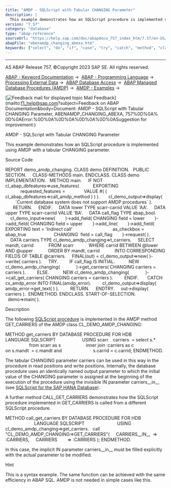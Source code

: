 ```yaml
---
title: "AMDP - SQLScript with Tabular CHANGING Parameter"
description: |
  This example demonstrates how an SQLScript procedure is implemented using AMDP with a tabular CHANGING parameter. Source Code REPORT demo_amdp_changing. CLASS demo DEFINITION. PUBLIC SECTION. CLASS-METHODS main. ENDCLASS. CLASS demo IMPLEMENTATION. METHOD main. IF NOT cl_abap_dbfeatures=>use_fe
version: "7.57"
category: "database"
type: "abap-reference"
sourceUrl: "https://help.sap.com/doc/abapdocu_757_index_htm/7.57/en-US/abenamdp_changing_abexa.htm"
abapFile: "abenamdp_changing_abexa.htm"
keywords: ["select", "do", "if", "case", "try", "catch", "method", "class", "data", "abenamdp", "changing", "abexa"]
---
```


* * *

AS ABAP Release 757, ©Copyright 2023 SAP SE. All rights reserved.

[ABAP - Keyword Documentation](https://help.sap.com/doc/abapdocu_757_index_htm/7.57/en-US/abenabap.htm) →  [ABAP - Programming Language](https://help.sap.com/doc/abapdocu_757_index_htm/7.57/en-US/abenabap_reference.htm) →  [Processing External Data](https://help.sap.com/doc/abapdocu_757_index_htm/7.57/en-US/abenabap_language_external_data.htm) →  [ABAP Database Access](https://help.sap.com/doc/abapdocu_757_index_htm/7.57/en-US/abendb_access.htm) →  [ABAP Managed Database Procedures (AMDP)](https://help.sap.com/doc/abapdocu_757_index_htm/7.57/en-US/abenamdp.htm) →  [AMDP - Examples](https://help.sap.com/doc/abapdocu_757_index_htm/7.57/en-US/abenamdp_abexas.htm) → 

 [![](Mail.gif?object=Mail.gif&sap-language=EN "Feedback mail for displayed topic") Mail Feedback](mailto:f1_help@sap.com?subject=Feedback on ABAP Documentation&body=Document: AMDP - SQLScript with Tabular CHANGING Parameter, ABENAMDP_CHANGING_ABEXA, 757%0D%0A%
0D%0AError:%0D%0A%0D%0A%0D%0A%0D%0ASuggestion for improvement:)

AMDP - SQLScript with Tabular CHANGING Parameter

This example demonstrates how an SQLScript procedure is implemented using AMDP with a tabular CHANGING parameter.

Source Code   

REPORT demo\_amdp\_changing.
CLASS demo DEFINITION.
  PUBLIC SECTION.
    CLASS-METHODS main.
ENDCLASS.
CLASS demo IMPLEMENTATION.
  METHOD main.
    IF NOT cl\_abap\_dbfeatures=>use\_features(
          EXPORTING
            requested\_features =
              VALUE #( ( cl\_abap\_dbfeatures=>call\_amdp\_method ) ) ).
      cl\_demo\_output=>display(
        \`Current database system does not support AMDP procedures\` ).
      RETURN.
    ENDIF.
    DATA lower TYPE scarr-carrid VALUE 'AA'.
    DATA upper TYPE scarr-carrid VALUE 'BA'.
    DATA call\_flag TYPE abap\_bool.
    cl\_demo\_input=>new(
       )->add\_field( CHANGING field = lower
       )->add\_field( CHANGING field = upper
       )->add\_line(
       )->add\_field( EXPORTING text = 'Indirect call'
                               as\_checkbox = abap\_true
                     CHANGING  field = call\_flag
       )->request( ).
    DATA carriers TYPE cl\_demo\_amdp\_changing=>t\_carriers.
    SELECT mandt, carrid
           FROM scarr
           WHERE carrid BETWEEN @lower AND @upper
           ORDER BY mandt, carrid
           INTO CORRESPONDING FIELDS OF TABLE @carriers.
    FINAL(out) = cl\_demo\_output=>new( )->write( carriers ).
    TRY.
        IF call\_flag IS INITIAL.
          NEW cl\_demo\_amdp\_changing(
            )->get\_carriers( CHANGING carriers = carriers ).
        ELSE.
          NEW cl\_demo\_amdp\_changing(
            )->call\_get\_carriers( CHANGING carriers = carriers ).
        ENDIF.
      CATCH cx\_amdp\_error INTO FINAL(amdp\_error).
        cl\_demo\_output=>display( amdp\_error->get\_text( ) ).
        RETURN.
    ENDTRY.
    out->display( carriers ).  ENDMETHOD.
ENDCLASS.
START-OF-SELECTION.
  demo=>main( ).

Description   

The following [SQLScript procedure](https://help.sap.com/doc/abapdocu_757_index_htm/7.57/en-US/abensql_script_procedure_glosry.htm "Glossary Entry") is implemented in the AMDP method GET\_CARRIERS of the AMDP class CL\_DEMO\_AMDP\_CHANGING:

METHOD get\_carriers BY DATABASE PROCEDURE FOR HDB
                       LANGUAGE SQLSCRIPT
                    USING scarr.
  carriers  = select s.\*
                   from scarr as s
                   inner join :carriers as c
                     on s.mandt  = c.mandt and
                        s.carrid = c.carrid;
ENDMETHOD.

The tabular CHANGING parameter carriers can be used in this way in the procedure in read positions and write positions. Internally, the database procedure uses an identically named output parameter to which the initial value of the CHANGING parameter is assigned at the beginning of the execution of the procedure using the invisible IN parameter carriers\_\_in\_\_ (see [SQLScript for the SAP HANA Database](https://help.sap.com/doc/abapdocu_757_index_htm/7.57/en-US/abenamdp_hdb_sqlscript.htm)).

A further method CALL\_GET\_CARRIERS demonstrates how the SQLScript procedure implemented in GET\_CARRIERS is called from a different SQLScript procedure.

METHOD call\_get\_carriers BY DATABASE PROCEDURE FOR HDB
                            LANGUAGE SQLSCRIPT
                         USING cl\_demo\_amdp\_changing=>get\_carriers.
  call "CL\_DEMO\_AMDP\_CHANGING=>GET\_CARRIERS"(
    CARRIERS\_\_IN\_\_  => :CARRIERS,
    CARRIERS        => :CARRIERS );
ENDMETHOD.

In this case, the implicit IN parameter carriers\_\_in\_\_ must be filled explicitly with the actual parameter to be modified.

Hint

This is a syntax example. The same function can be achieved with the same efficiency in ABAP SQL. AMDP is not needed in simple cases like this.